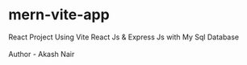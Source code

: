 # mern-vite-app
React Project Using Vite React Js & Express Js with My Sql Database
<br><br>
Author - Akash Nair
